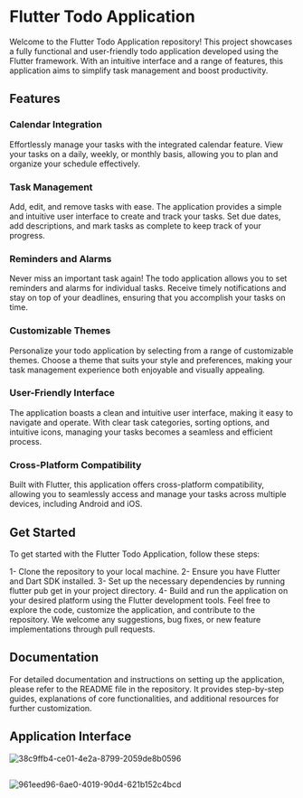 # Flutter Todo Application
Welcome to the Flutter Todo Application repository! This project showcases a fully functional and user-friendly todo application developed using the Flutter framework. With an intuitive interface and a range of features, this application aims to simplify task management and boost productivity.

## Features
### Calendar Integration
Effortlessly manage your tasks with the integrated calendar feature. View your tasks on a daily, weekly, or monthly basis, allowing you to plan and organize your schedule effectively.

### Task Management
Add, edit, and remove tasks with ease. The application provides a simple and intuitive user interface to create and track your tasks. Set due dates, add descriptions, and mark tasks as complete to keep track of your progress.

### Reminders and Alarms
Never miss an important task again! The todo application allows you to set reminders and alarms for individual tasks. Receive timely notifications and stay on top of your deadlines, ensuring that you accomplish your tasks on time.

### Customizable Themes
Personalize your todo application by selecting from a range of customizable themes. Choose a theme that suits your style and preferences, making your task management experience both enjoyable and visually appealing.

### User-Friendly Interface
The application boasts a clean and intuitive user interface, making it easy to navigate and operate. With clear task categories, sorting options, and intuitive icons, managing your tasks becomes a seamless and efficient process.

### Cross-Platform Compatibility
Built with Flutter, this application offers cross-platform compatibility, allowing you to seamlessly access and manage your tasks across multiple devices, including Android and iOS.

## Get Started
To get started with the Flutter Todo Application, follow these steps:

1- Clone the repository to your local machine.
2- Ensure you have Flutter and Dart SDK installed.
3- Set up the necessary dependencies by running flutter pub get in your project directory.
4- Build and run the application on your desired platform using the Flutter development tools.
Feel free to explore the code, customize the application, and contribute to the repository. We welcome any suggestions, bug fixes, or new feature implementations through pull requests.

## Documentation
For detailed documentation and instructions on setting up the application, please refer to the README file in the repository. It provides step-by-step guides, explanations of core functionalities, and additional resources for further customization.

## Application Interface
![38c9ffb4-ce01-4e2a-8799-2059de8b0596](https://github.com/HagarSameh/todoList/assets/71992147/7aa2527d-6506-468a-946f-1a4c61b6f834)
## 
![961eed96-6ae0-4019-90d4-621b152c4bcd](https://github.com/HagarSameh/todoList/assets/71992147/c945b3df-fe58-42bd-8761-f92ad3f2f015)
